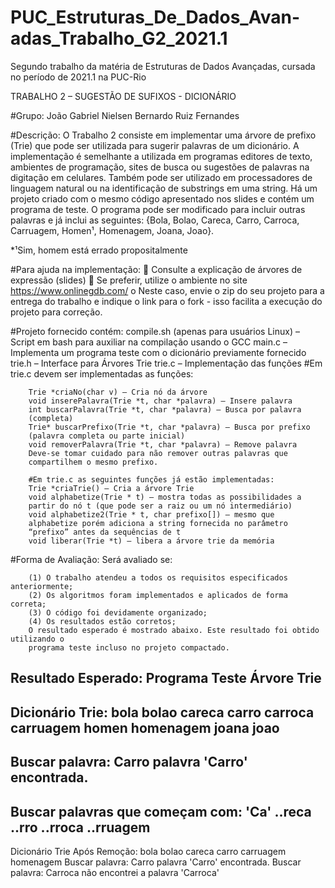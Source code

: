 # PUC_Estruturas_De_Dados_Avan-adas_Trabalho_G2_2021.1
Segundo trabalho da matéria de Estruturas de Dados Avançadas, cursada no período de 2021.1 na PUC-Rio

TRABALHO 2 – SUGESTÃO DE SUFIXOS - DICIONÁRIO

#Grupo: João Gabriel Nielsen Bernardo Ruiz Fernandes

#Descrição:
O Trabalho 2 consiste em implementar uma árvore de prefixo (Trie) que pode ser 
utilizada para sugerir palavras de um dicionário. A implementação é semelhante a 
utilizada em programas editores de texto, ambientes de programação, sites de busca ou 
sugestões de palavras na digitação em celulares. Também pode ser utilizado em 
processadores de linguagem natural ou na identificação de substrings em uma string.
Há um projeto criado com o mesmo código apresentado nos slides e contém um 
programa de teste. O programa pode ser modificado para incluir outras palavras e já 
inclui as seguintes: {Bola, Bolao, Careca, Carro, Carroca, Carruagem, Homen¹, Homenagem, Joana, Joao}.

*¹Sim, homem está errado propositalmente

#Para ajuda na implementação:
 Consulte a explicação de árvores de expressão (slides)
 Se preferir, utilize o ambiente no site https://www.onlinegdb.com/
o Neste caso, envie o zip do seu projeto para a entrega do trabalho e indique 
o link para o fork - isso facilita a execução do projeto para correção.

#Projeto fornecido contém:
compile.sh (apenas para usuários Linux) – Script em bash para auxiliar na 
compilação usando o GCC
main.c – Implementa um programa teste com o dicionário previamente 
fornecido
trie.h – Interface para Árvores Trie
trie.c – Implementação das funções
        #Em trie.c devem ser implementadas as funções:

        Trie *criaNo(char v) – Cria nó da árvore
        void inserePalavra(Trie *t, char *palavra) – Insere palavra
        int buscarPalavra(Trie *t, char *palavra) – Busca por palavra 
        (completa)
        Trie* buscarPrefixo(Trie *t, char *palavra) – Busca por prefixo 
        (palavra completa ou parte inicial)
        void removerPalavra(Trie *t, char *palavra) – Remove palavra
        Deve-se tomar cuidado para não remover outras palavras que 
        compartilhem o mesmo prefixo.

        #Em trie.c as seguintes funções já estão implementadas:
        Trie *criaTrie() – Cria a árvore Trie
        void alphabetize(Trie * t) – mostra todas as possibilidades a 
        partir do nó t (que pode ser a raiz ou um nó intermediário)
        void alphabetize2(Trie * t, char prefixo[]) – mesmo que 
        alphabetize porém adiciona a string fornecida no parâmetro
        “prefixo” antes da sequências de t
        void liberar(Trie *t) – libera a árvore trie da memória

#Forma de Avaliação:
Será avaliado se:

        (1) O trabalho atendeu a todos os requisitos especificados anteriormente;
        (2) Os algoritmos foram implementados e aplicados de forma correta;
        (3) O código foi devidamente organizado;
        (4) Os resultados estão corretos;
        O resultado esperado é mostrado abaixo. Este resultado foi obtido utilizando o 
        programa teste incluso no projeto compactado.

Resultado Esperado: Programa Teste Árvore Trie
---------------------------------
Dicionário Trie:
bola
bolao
careca
carro
carroca
carruagem
homen
homenagem
joana
joao
---------------------------------
Buscar palavra: Carro
palavra 'Carro' encontrada.
---------------------------------
Buscar palavras que começam com: 'Ca'
..reca
..rro
..rroca
..rruagem
---------------------------------
Dicionário Trie Após Remoção:
bola
bolao
careca
carro
carruagem
homenagem
Buscar palavra: Carro
palavra 'Carro' encontrada.
Buscar palavra: Carroca
não encontrei a palavra 'Carroca'
